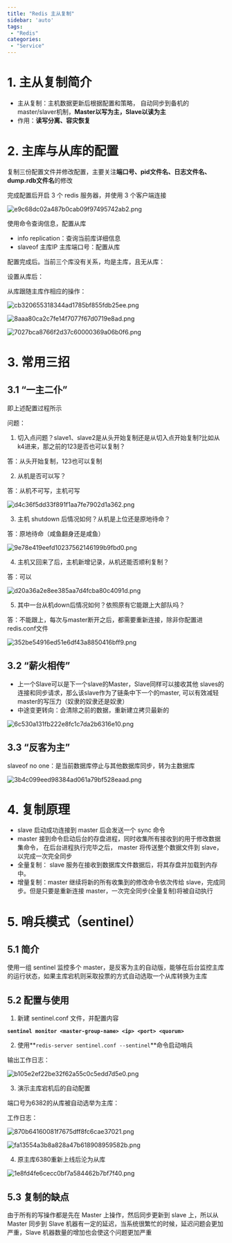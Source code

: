 ```yaml
---
title: "Redis 主从复制"
sidebar: 'auto'
tags:
 - "Redis"
categories: 
 - "Service"
---
```


# 1. 主从复制简介

* 主从复制：主机数据更新后根据配置和策略， 自动同步到备机的master/slaver机制，**Master以写为主，Slave以读为主**
* 作用：**读写分离、容灾恢复**

# 2. 主库与从库的配置

复制三份配置文件并修改配置，主要关注**端口号、pid文件名、日志文件名、dump.rdb文件名**的修改

完成配置后开启 3 个 redis 服务器，并使用 3 个客户端连接

![e9c68dc02a487b0cab09f97495742ab2.png](./image/e9c68dc02a487b0cab09f97495742ab2.png)

使用命令查询信息，配置从库

* info replication：查询当前库详细信息
* slaveof 主库IP 主库端口号：配置从库

配置完成后。当前三个库没有关系，均是主库，且无从库：

设置从库后：

从库跟随主库作相应的操作：

![cb320655318344ad1785bf855fdb25ee.png](./image/cb320655318344ad1785bf855fdb25ee.png)

![8aaa80ca2c7fe14f7077f67d0719e8ad.png](./image/8aaa80ca2c7fe14f7077f67d0719e8ad.png)

![7027bca8766f2d37c60000369a06b0f6.png](./image/7027bca8766f2d37c60000369a06b0f6.png)

# 3. 常用三招

## 3.1 “一主二仆”

即上述配置过程所示

问题：

1. 切入点问题？slave1、slave2是从头开始复制还是从切入点开始复制?比如从k4进来，那之前的123是否也可以复制？

答：从头开始复制，123也可以复制

2. 从机是否可以写？

答：从机不可写，主机可写

![d4c36f5dd33f891f1aa7fe7902d1a362.png](./image/d4c36f5dd33f891f1aa7fe7902d1a362.png)

3. 主机 shutdown 后情况如何？从机是上位还是原地待命？

答：原地待命（咸鱼翻身还是咸鱼）

![9e78e419eefd10237562146199b9fbd0.png](./image/9e78e419eefd10237562146199b9fbd0.png)

4. 主机又回来了后，主机新增记录，从机还能否顺利复制？

答：可以

![d20a36a2e8ee385aa7d4fcba80c4091d.png](./image/d20a36a2e8ee385aa7d4fcba80c4091d.png)

5. 其中一台从机down后情况如何？依照原有它能跟上大部队吗？

答：不能跟上，每次与master断开之后，都需要重新连接，除非你配置进redis.conf文件

![352be54916ed51e6df43a8850416bff9.png](./image/352be54916ed51e6df43a8850416bff9.png)

## 3.2 “薪火相传”

* 上一个Slave可以是下一个slave的Master，Slave同样可以接收其他 slaves的连接和同步请求，那么该slave作为了链条中下一个的master, 可以有效减轻master的写压力（奴隶的奴隶还是奴隶）
* 中途变更转向：会清除之前的数据，重新建立拷贝最新的

![6c530a131fb222e8fc1c7da2b6316e10.png](./image/6c530a131fb222e8fc1c7da2b6316e10.png)

## 3.3 “反客为主”

slaveof no one：是当前数据库停止与其他数据库同步，转为主数据库

![3b4c099eed98384ad061a79bf528eaad.png](./image/3b4c099eed98384ad061a79bf528eaad.png)

# 4. 复制原理

* slave 启动成功连接到 master 后会发送一个 sync 命令
* master 接到命令启动后台的存盘进程，同时收集所有接收到的用于修改数据集命令， 在后台进程执行完毕之后， master 将传送整个数据文件到 slave，以完成一次完全同步
* 全量复制： slave 服务在接收到数据库文件数据后，将其存盘并加载到内存中。
* 增量复制：master 继续将新的所有收集到的修改命令依次传给 slave，完成同步。但是只要是重新连接 master，一次完全同步(全量复制)将被自动执行

# 5. 哨兵模式（sentinel）

## 5.1 简介

使用一组 sentinel 监控多个 master，是反客为主的自动版，能够在后台监控主库的运行状态，如果主库宕机则采取投票的方式自动选取一个从库转换为主库

## 5.2 配置与使用

1. 新建 sentinel.conf 文件，并配置内容

**`sentinel monitor <master-group-name> <ip> <port> <quorum>`**

2. 使用**`redis-server sentinel.conf --sentinel`**命令启动哨兵

输出工作日志：

![b105e2ef22be32f62a55c0c5edd7d5e0.png](./image/b105e2ef22be32f62a55c0c5edd7d5e0.png)

3. 演示主库宕机后的自动配置

端口号为6382的从库被自动选举为主库：

工作日志：

![870b64160081f7675dff8fc6cae37021.png](./image/870b64160081f7675dff8fc6cae37021.png)

![fa13554a3b8a828a47b618908959582b.png](./image/fa13554a3b8a828a47b618908959582b.png)

4. 原主库6380重新上线后沦为从库

![1e8fd4fe6cecc0bf7a584462b7bf7f40.png](./image/1e8fd4fe6cecc0bf7a584462b7bf7f40.png)

## 5.3 复制的缺点

由于所有的写操作都是先在 Master 上操作，然后同步更新到 slave 上，所以从 Master 同步到 Slave 机器有一定的延迟，当系统很繁忙的时候，延迟问题会更加严重，Slave 机器数量的增加也会使这个问题更加严重
